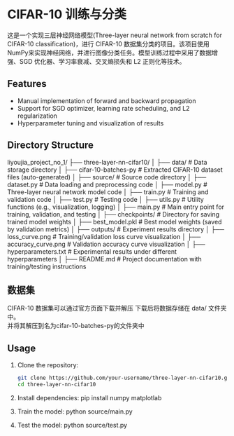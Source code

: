 # CIFAR-10 训练与分类
这是一个实现三层神经网络模型(Three-layer neural network from scratch for CIFAR-10 classification)，进行 CIFAR-10 数据集分类的项目。该项目使用NumPy来实现神经网络，并进行图像分类任务。模型训练过程中采用了数据增强、SGD 优化器、学习率衰减、交叉熵损失和 L2 正则化等技术。

## Features
- Manual implementation of forward and backward propagation
- Support for SGD optimizer, learning rate scheduling, and L2 regularization
- Hyperparameter tuning and visualization of results

## Directory Structure
liyoujia_project_no_1/
├── three-layer-nn-cifar10/
│   ├── data/                # Data storage directory
│       ├── cifar-10-batches-py # Extracted CIFAR-10 dataset files (auto-generated)
│   ├── source/              # Source code directory
│       ├── dataset.py       # Data loading and preprocessing code
│       ├── model.py         # Three-layer neural network model code
│       ├── train.py         # Training and validation code
│       ├── test.py          # Testing code
│       ├── utils.py         # Utility functions (e.g., visualization, logging)
│       ├── main.py          # Main entry point for training, validation, and testing
│   ├── checkpoints/         # Directory for saving trained model weights
│       ├── best_model.pkl   # Best model weights (saved by validation metrics)
│   ├── outputs/             # Experiment results directory
│       ├── loss_curve.png   # Training/validation loss curve visualization
│       ├── accuracy_curve.png # Validation accuracy curve visualization
│       ├── hyperparameters.txt # Experimental results under different hyperparameters
│   ├── README.md            # Project documentation with training/testing instructions

## 数据集
CIFAR-10 数据集可以通过官方页面下载并解压
下载后将数据存储在 data/ 文件夹中。  
并将其解压到名为cifar-10-batches-py的文件夹中  

## Usage
1. Clone the repository:
   ```bash
   git clone https://github.com/your-username/three-layer-nn-cifar10.git
   cd three-layer-nn-cifar10
   
3. Install dependencies:
   pip install numpy matplotlab

4. Train the model:
   python source/main.py

5. Test the model:
   python source/test.py



